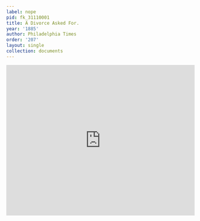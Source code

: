 ```yaml
---
label: nope
pid: fk_31110001
title: A Divorce Asked For.
year: '1885'
author: Philadelphia Times
order: '207'
layout: single
collection: documents
---
```

<iframe src="https://northwestern.app.box.com/embed/s/e7kfmy5f19uyvk2ty5ygynbchx4hjwdf?sortColumn=date&view=list" width="500" height="400" frameborder="0" allowfullscreen webkitallowfullscreen msallowfullscreen></iframe>
